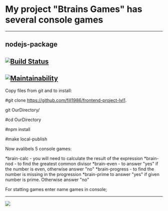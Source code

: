 
My project "Btrains Games" has several console games
=====================
---
nodejs-package
---
[![Build Status](https://travis-ci.org/fill1986/frontend-project-lvl1.svg?branch=master)](https://travis-ci.org/fill1986/frontend-project-lvl1)
---
[![Maintainability](https://api.codeclimate.com/v1/badges/42a56a21346c940dafb9/maintainability)](https://codeclimate.com/github/fill1986/frontend-project-lvl1/maintainability)
---

Copy files from git and to install:

#git clone https://github.com/fill1986/frontend-project-lvl1.

git OurDirectory/

#cd OurDirectory

#npm install

#make local-publish

Now avalibels 5 console games:

  *brain-calc  - you will need to calculate the result of the expression
  *brain-nod  -  to find the greatest common divisor
  *brain-even  - to answer "yes" if the number is even, otherwise answer "no"
  *brain-progress - to find the number is missing in the progression
  *brain-prime to answer "yes" if given number is prime. Otherwise answer "no"

For statting games enter name games in console;

---
<a href="https://asciinema.org/a/svQHn4iUjfNZwYA0F8Ta4MP5R" target="_blank"><img src="https://asciinema.org/a/svQHn4iUjfNZwYA0F8Ta4MP5R.svg" /></a>
